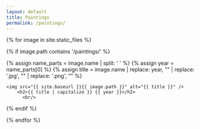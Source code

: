 ```yaml
---
layout: default
title: Paintings
permalink: /paintings/
---
```

<head>
  <link rel="stylesheet" href="/assets/lightbox2/css/lightbox.min.css">
  <link rel="stylesheet" href="/assets/style.css">
</head>
<!-- <h1>Gallery</h1> -->


<div class="gallery">
  {% for image in site.static_files %}
  
  {% if image.path contains '/paintings/' %}
  
  {% assign name_parts = image.name | split: ' ' %}
  {% assign year = name_parts[0] %}
  {% assign title = image.name | replace: year, "" | replace: '.jpg', "" | replace: '.png', "" %}
  
  <div class="painting" data-year="{{ year }}">
  
    <img src="{{ site.baseurl }}{{ image.path }}" alt="{{ title }}" />
        <h2>{{ title | capitalize }} {{ year }}</h2>
          <br/>


  </div>
  
  {% endif %}
  
  {% endfor %}
</div>